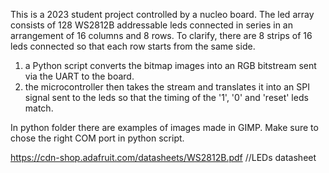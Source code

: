 This is a 2023 student project controlled by a nucleo board.
The led array consists of 128 WS2812B addressable leds connected in series in an arrangement of 16 columns and 8 rows. To clarify, there are 8 strips of 16 leds connected so that each row starts from the same side.

1. a Python script converts the bitmap images into an RGB bitstream sent via the UART to the board. 
2. the microcontroller then takes the stream and translates it into an SPI signal sent to the leds so that the timing of the '1', '0' and 'reset' leds match.

In python folder there are examples of images made in GIMP.
Make sure to chose the right COM port in python script.

https://cdn-shop.adafruit.com/datasheets/WS2812B.pdf          //LEDs datasheet
